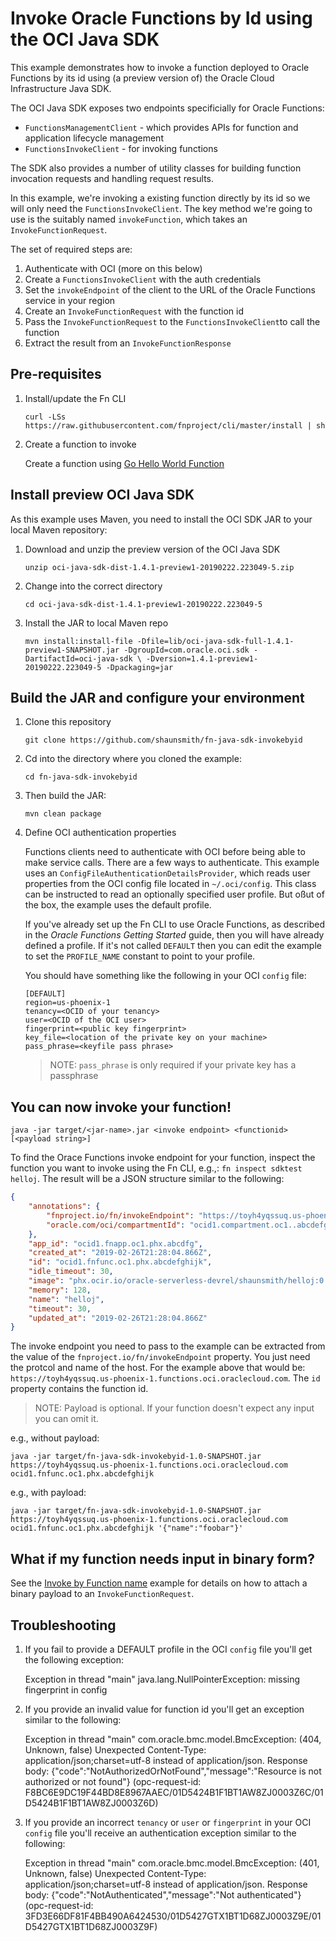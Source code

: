 # Invoke Oracle Functions by Id using the OCI Java SDK

This example demonstrates how to invoke a function deployed to Oracle Functions
by its id using (a preview version of) the Oracle Cloud Infrastructure Java SDK.

The OCI Java SDK exposes two endpoints specificially for Oracle Functions:

- `FunctionsManagementClient` - which provides APIs for function and application
  lifecycle management
- `FunctionsInvokeClient` - for invoking functions

The SDK also provides a number of utility classes for building function
invocation requests and handling request results.

In this example, we're invoking a existing function directly by its id so we
will only need the `FunctionsInvokeClient`.  The key method we're going to use
is the suitably named `invokeFunction`, which takes an `InvokeFunctionRequest`.

The set of required steps are:

1. Authenticate with OCI (more on this below)
2. Create a `FunctionsInvokeClient` with the auth credentials
3. Set the `invokeEndpoint` of the client to the URL of the Oracle Functions service in your region
3. Create an `InvokeFunctionRequest` with the function id
4. Pass the `InvokeFunctionRequest` to the `FunctionsInvokeClient`to call the function
5. Extract the result from an `InvokeFunctionResponse`


## Pre-requisites

1. Install/update the Fn CLI

   `curl -LSs https://raw.githubusercontent.com/fnproject/cli/master/install |
   sh`

2. Create a function to invoke

   Create a function using [Go Hello World
   Function](https://github.com/abhirockzz/oracle-functions-hello-worlds/blob/master/golang-hello-world.md)

## Install preview OCI Java SDK

As this example uses Maven, you need to install the OCI SDK JAR to your local
Maven repository:

1. Download and unzip the preview version of the OCI Java SDK

   `unzip oci-java-sdk-dist-1.4.1-preview1-20190222.223049-5.zip`

2. Change into the correct directory

   `cd oci-java-sdk-dist-1.4.1-preview1-20190222.223049-5`

3. Install the JAR to local Maven repo

   `mvn install:install-file -Dfile=lib/oci-java-sdk-full-1.4.1-preview1-SNAPSHOT.jar
   -DgroupId=com.oracle.oci.sdk -DartifactId=oci-java-sdk \
   -Dversion=1.4.1-preview1-20190222.223049-5 -Dpackaging=jar`

## Build the JAR and configure your environment

1. Clone this repository

   `git clone https://github.com/shaunsmith/fn-java-sdk-invokebyid`

2. Cd into the directory where you cloned the example: 

   `cd fn-java-sdk-invokebyid`

3. Then build the JAR:

   `mvn clean package`

4. Define OCI authentication properties

    Functions clients need to authenticate with OCI before being able to make
    service calls. There are a few ways to authenticate. This example uses an
    `ConfigFileAuthenticationDetailsProvider`, which reads user properties from
    the OCI config file located in `~/.oci/config`. This class can be instructed
    to read an optionally specified user profile.  But oßut of the box, the
    example uses the default profile.

    If you've already set up the Fn CLI to use Oracle Functions, as described in
    the *Oracle Functions Getting Started* guide, then you will have already
    defined a profile. If it's not called `DEFAULT` then you can edit the
    example to set the `PROFILE_NAME` constant to point to your profile.

    You should have something like the following in your OCI `config` file:

   ```shell
   [DEFAULT]
   region=us-phoenix-1
   tenancy=<OCID of your tenancy>
   user=<OCID of the OCI user>
   fingerprint=<public key fingerprint>
   key_file=<location of the private key on your machine>
   pass_phrase=<keyfile pass phrase>
   ```

   > NOTE: `pass_phrase` is only required if your private key has a passphrase

## You can now invoke your function!

`java -jar target/<jar-name>.jar <invoke endpoint> <functionid> [<payload string>]`

To find the Orace Functions invoke endpoint for your function, inspect the
function you want to invoke using the Fn CLI, e.g.,: `fn inspect sdktest
helloj`. The result will be a JSON structure similar to the following:

```JSON
{
	"annotations": {
		"fnproject.io/fn/invokeEndpoint": "https://toyh4yqssuq.us-phoenix-1.functions.oci.oraclecloud.com/invoke/ocid1.fnfunc.oc1.phx.abcdefghijk",
		"oracle.com/oci/compartmentId": "ocid1.compartment.oc1..abcdefg"
	},
	"app_id": "ocid1.fnapp.oc1.phx.abcdfg",
	"created_at": "2019-02-26T21:28:04.866Z",
	"id": "ocid1.fnfunc.oc1.phx.abcdefghijk",
	"idle_timeout": 30,
	"image": "phx.ocir.io/oracle-serverless-devrel/shaunsmith/helloj:0.0.4",
	"memory": 128,
	"name": "helloj",
	"timeout": 30,
	"updated_at": "2019-02-26T21:28:04.866Z"
}
```

The invoke endpoint you need to pass to the example can be extracted from the value of the `fnproject.io/fn/invokeEndpoint` property.  You just need the protcol and name of the host.  For the example above that would be: `https://toyh4yqssuq.us-phoenix-1.functions.oci.oraclecloud.com`.  The `id` property contains the function id.

> NOTE: Payload is optional. If your function doesn't expect any input you
> can omit it.

e.g., without payload:

`java -jar target/fn-java-sdk-invokebyid-1.0-SNAPSHOT.jar https://toyh4yqssuq.us-phoenix-1.functions.oci.oraclecloud.com ocid1.fnfunc.oc1.phx.abcdefghijk`

e.g., with payload:

`java -jar target/fn-java-sdk-invokebyid-1.0-SNAPSHOT.jar https://toyh4yqssuq.us-phoenix-1.functions.oci.oraclecloud.com ocid1.fnfunc.oc1.phx.abcdefghijk '{"name":"foobar"}'`

## What if my function needs input in binary form?

See the [Invoke by Function name](https://github.com/abhirockzz/fn-java-sdk-invoke) example for details on
how to attach a binary payload to an `InvokeFunctionRequest`.

## Troubleshooting

1. If you fail to provide a DEFAULT profile in the OCI `config` file you'll get
   the following exception:

   Exception in thread "main" java.lang.NullPointerException: missing fingerprint in config

2. If you provide an invalid value for function id you'll get an exception
   similar to the following:

   Exception in thread "main" com.oracle.bmc.model.BmcException: (404, Unknown, false) Unexpected Content-Type: application/json;charset=utf-8 instead of application/json. Response body: {"code":"NotAuthorizedOrNotFound","message":"Resource is not authorized or not found"} (opc-request-id: F8BC6E9DC19F44BD8E8967AAEC/01D5424B1F1BT1AW8ZJ0003Z6C/01D5424B1F1BT1AW8ZJ0003Z6D)

3. If you provide an incorrect `tenancy` or `user` or
   `fingerprint` in your OCI `config` file you'll receive an authentication exception similar to the following:

   Exception in thread "main" com.oracle.bmc.model.BmcException: (401, Unknown, false) Unexpected Content-Type: application/json;charset=utf-8 instead of application/json. Response body: {"code":"NotAuthenticated","message":"Not authenticated"} (opc-request-id: 3FD3E66DF81F4BB490A6424530/01D5427GTX1BT1D68ZJ0003Z9E/01D5427GTX1BT1D68ZJ0003Z9F)
